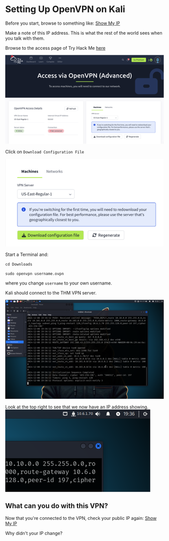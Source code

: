 # Setting Up OpenVPN on Kali

Before you start, browse to something like: [Show My IP](https://www.showmyip.com/)


Make a note of this IP address. This is what the rest of the world sees when you talk with them.

Browse to the access page of Try Hack Me [here](https://tryhackme.com/r/access)

![Screenshot of Try Hack Me's OpenVPN download page](./thnOpenVPN.png)


Click on ```Download Configuration File```


![Screenshot of Try Hack Me's OpenVPN download page](./vpnDownload.png)

Start a Terminal and:

```
cd Downloads
```


```
sudo openvpn username.ovpn
```

where you change ```username``` to your own username.

Kali should connect to the THM VPN server.

![Screenshot of Kali Linux connected](./openvpnConnected.png)

Look at the top right to see that we now have an IP address showing.
![Screenshot of Kali Linux connected](./openvpnConnectedIP.png)

## What can you do with this VPN?

Now that you're connected to the VPN, check your public IP again: [Show My IP](https://www.showmyip.com/)

Why didn't your IP change?
